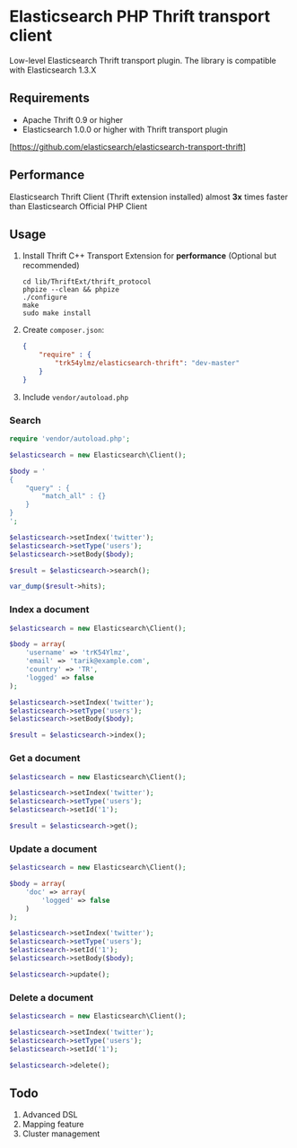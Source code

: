 Elasticsearch PHP Thrift transport client
========================

Low-level Elasticsearch Thrift transport plugin. The library is compatible with Elasticsearch 1.3.X

## Requirements

* Apache Thrift 0.9 or higher
* Elasticsearch 1.0.0 or higher with Thrift transport plugin

[https://github.com/elasticsearch/elasticsearch-transport-thrift]

## Performance

Elasticsearch Thrift Client (Thrift extension installed) almost **3x** times faster than Elasticsearch Official PHP Client

## Usage

1. Install Thrift C++ Transport Extension for **performance** (Optional but recommended)

    ```shell
    cd lib/ThriftExt/thrift_protocol
    phpize --clean && phpize
    ./configure
    make
    sudo make install
    ```
2. Create `composer.json`:

    ```json
    {
        "require" : {
            "trk54ylmz/elasticsearch-thrift": "dev-master"
        }
    }
    ```
3. Include `vendor/autoload.php`


### Search

```php
require 'vendor/autoload.php';

$elasticsearch = new Elasticsearch\Client();

$body = '
{
    "query" : {
        "match_all" : {}
    }
}
';

$elasticsearch->setIndex('twitter');
$elasticsearch->setType('users');
$elasticsearch->setBody($body);

$result = $elasticsearch->search();

var_dump($result->hits);
```

### Index a document

```php
$elasticsearch = new Elasticsearch\Client();

$body = array(
    'username' => 'trK54Ylmz',
    'email' => 'tarik@example.com',
    'country' => 'TR',
    'logged' => false
);

$elasticsearch->setIndex('twitter');
$elasticsearch->setType('users');
$elasticsearch->setBody($body);

$result = $elasticsearch->index();
```

### Get a document

```php
$elasticsearch = new Elasticsearch\Client();

$elasticsearch->setIndex('twitter');
$elasticsearch->setType('users');
$elasticsearch->setId('1');

$result = $elasticsearch->get();
```

### Update a document

```php
$elasticsearch = new Elasticsearch\Client();

$body = array(
    'doc' => array(
        'logged' => false
    )
);

$elasticsearch->setIndex('twitter');
$elasticsearch->setType('users');
$elasticsearch->setId('1');
$elasticsearch->setBody($body);

$elasticsearch->update();
```

### Delete a document

```php
$elasticsearch = new Elasticsearch\Client();

$elasticsearch->setIndex('twitter');
$elasticsearch->setType('users');
$elasticsearch->setId('1');

$elasticsearch->delete();
```

## Todo

1. Advanced DSL
2. Mapping feature
3. Cluster management
